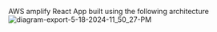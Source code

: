 AWS amplify React App built using the following architecture
![diagram-export-5-18-2024-11_50_27-PM](https://github.com/jaykeerti/amplify-cognito-quiz/assets/16056169/6d546ec8-d5b5-45d9-ae7c-a7be5d8c0fc7)
